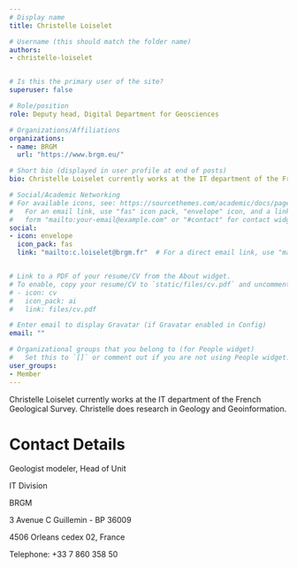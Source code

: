 ```yaml
---
# Display name
title: Christelle Loiselet

# Username (this should match the folder name)
authors:
- christelle-loiselet


# Is this the primary user of the site?
superuser: false

# Role/position
role: Deputy head, Digital Department for Geosciences 

# Organizations/Affiliations
organizations:
- name: BRGM   
  url: "https://www.brgm.eu/"

# Short bio (displayed in user profile at end of posts)
bio: Christelle Loiselet currently works at the IT department of the French Geological Survey. Christelle does research in Geology and Geoinformation.

# Social/Academic Networking
# For available icons, see: https://sourcethemes.com/academic/docs/page-builder/#icons
#   For an email link, use "fas" icon pack, "envelope" icon, and a link in the
#   form "mailto:your-email@example.com" or "#contact" for contact widget.
social:
- icon: envelope
  icon_pack: fas
  link: "mailto:c.loiselet@brgm.fr"  # For a direct email link, use "mailto:test@example.org".


# Link to a PDF of your resume/CV from the About widget.
# To enable, copy your resume/CV to `static/files/cv.pdf` and uncomment the lines below.
# - icon: cv
#   icon_pack: ai
#   link: files/cv.pdf

# Enter email to display Gravatar (if Gravatar enabled in Config)
email: ""

# Organizational groups that you belong to (for People widget)
#   Set this to `[]` or comment out if you are not using People widget.
user_groups:
- Member
---
```

Christelle Loiselet currently works at the IT department of the French Geological Survey. Christelle does research in Geology and Geoinformation.

Contact Details
===============

Geologist modeler, Head of Unit

IT Division

BRGM

3 Avenue C Guillemin - BP 36009

4506 Orleans cedex 02, France

Telephone: +33 7 860 358 50
